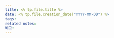 ```yaml
---
title: <% tp.file.title %>
date: <% tp.file.creation_date("YYYY-MM-DD") %>
tags: 
related notes: 
비고:
---
```

